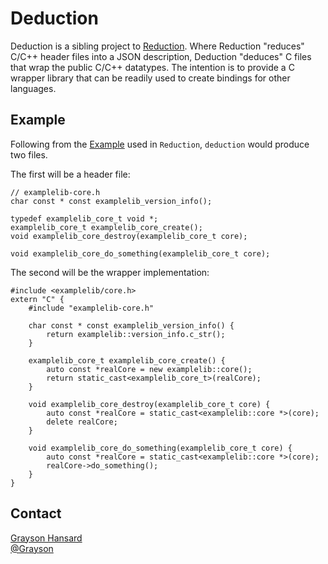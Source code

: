 # Deduction

Deduction is a sibling project to [Reduction](https://github.com/Grayson/reduction).  Where Reduction "reduces" C/C++ header files into a JSON description, Deduction "deduces" C files that wrap the public C/C++ datatypes.  The intention is to provide a C wrapper library that can be readily used to create bindings for other languages.

## Example

Following from the [Example](https://github.com/Grayson/reduction#example) used in `Reduction`, `deduction` would produce two files.

The first will be a header file:

	// examplelib-core.h
	char const * const examplelib_version_info();
	
	typedef examplelib_core_t void *;
	examplelib_core_t examplelib_core_create();
	void examplelib_core_destroy(examplelib_core_t core);
	
	void examplelib_core_do_something(examplelib_core_t core);

The second will be the wrapper implementation:

	#include <examplelib/core.h>
	extern "C" {
		#include "examplelib-core.h"
		
		char const * const examplelib_version_info() {
			return examplelib::version_info.c_str();
		}
		
		examplelib_core_t examplelib_core_create() {
			auto const *realCore = new examplelib::core();
			return static_cast<examplelib_core_t>(realCore);
		}
		
		void examplelib_core_destroy(examplelib_core_t core) {
			auto const *realCore = static_cast<examplelib::core *>(core);
			delete realCore;
		}
	
		void examplelib_core_do_something(examplelib_core_t core) {
			auto const *realCore = static_cast<examplelib::core *>(core);
			realCore->do_something();
		}
	}

## Contact

[Grayson Hansard](grayson.hansard@gmail.com)  
[@Grayson](http://twitter.com/Grayson)
